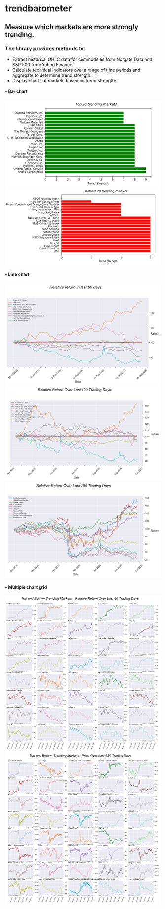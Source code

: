 # trendbarometer
## Measure which markets are more strongly trending. 

### The library provides methods to:
  - Extract historical OHLC data for commodities from Norgate Data and S&P 500 from Yahoo Finance.
  - Calculate technical indicators over a range of time periods and aggregate to determine trend strength. 
  - Display charts of markets based on trend strength:
####	- Bar chart
![stock_bar_top](images/stock_bar_top.png)
![comm_bar_bottom](images/comm_bar_bottom.png)

####	- Line chart
![stock_60d_line](images/stock_60d_line.png)
![comm_120d_line](images/comm_120d_line.png)
![stock_250d_line](images/stock_250d_line.png)

####    - Multiple chart grid
![stock_mkt_return_60d](images/stock_mkt_return_60d.png)
![comm_mkt_price_250](images/comm_mkt_price_250.png)  
